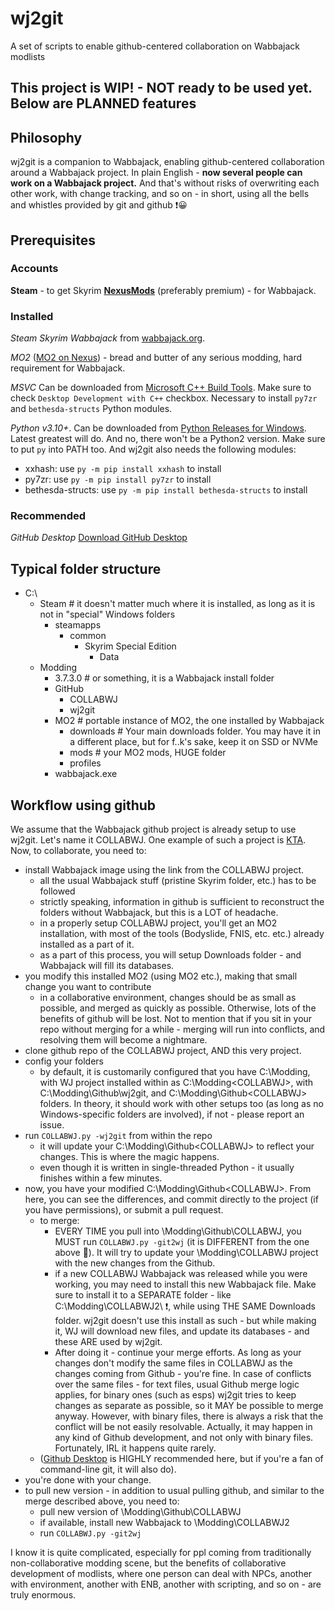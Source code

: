 # wj2git
A set of scripts to enable github-centered collaboration on Wabbajack modlists

## This project is WIP! - NOT ready to be used yet. Below are PLANNED features

## Philosophy
wj2git is a companion to Wabbajack, enabling github-centered collaboration around a Wabbajack project. In plain English - **now several people can work on a Wabbajack project.** And that's without risks of overwriting each other work, with change tracking, and so on - in short, using all the bells and whistles provided by git and github ❗😀

## Prerequisites
### Accounts
**Steam** - to get Skyrim
**[NexusMods](https://www.nexusmods.com/)** (preferably premium) - for Wabbajack.

### Installed
*Steam*
*Skyrim*
*Wabbajack* from [wabbajack.org](https://www.wabbajack.org/).

*MO2* ([MO2 on Nexus](https://www.nexusmods.com/skyrimspecialedition/mods/6194?tab=files)) - bread and butter of any serious modding, hard requirement for Wabbajack.   

*MSVC* Can be downloaded from [Microsoft C++ Build Tools](https://visualstudio.microsoft.com/visual-cpp-build-tools/). Make sure to check `Desktop Development with C++` checkbox. Necessary to install `py7zr` and `bethesda-structs` Python modules.

*Python v3.10+*. Can be downloaded from [Python Releases for Windows](https://www.python.org/downloads/windows/). Latest greatest will do. And no, there won't be a Python2 version. Make sure to put `py` into PATH too. And wj2git also needs the following modules:
- xxhash: use `py -m pip install xxhash` to install
- py7zr: use `py -m pip install py7zr` to install
- bethesda-structs: use `py -m pip install bethesda-structs` to install

### Recommended
*GitHub Desktop* [Download GitHub Desktop](https://desktop.github.com/download/)

## Typical folder structure
+ C:\
  + Steam # it doesn't matter much where it is installed, as long as it is not in "special" Windows folders
    + steamapps
      + common
        + Skyrim Special Edition
          + Data
  + Modding
    + 3.7.3.0 # or something, it is a Wabbajack install folder
    + GitHub
      + COLLABWJ
      + wj2git
    + MO2 # portable instance of MO2, the one installed by Wabbajack
      + downloads # Your main downloads folder. You may have it in a different place, but for f..k's sake, keep it on SSD or NVMe
      + mods # your MO2 mods, HUGE folder
      + profiles
    + wabbajack.exe

## Workflow using github
We assume that the Wabbajack github project is already setup to use wj2git. Let's name it COLLABWJ. One example of such a project is [KTA](https://github.com/KTAGirl/KTA). Now, to collaborate, you need to:
- install Wabbajack image using the link from the COLLABWJ project.
  + all the usual Wabbajack stuff (pristine Skyrim folder, etc.) has to be followed
  + strictly speaking, information in github is sufficient to reconstruct the folders without Wabbajack, but this is a LOT of headache.
  + in a properly setup COLLABWJ project, you'll get an MO2 installation, with most of the tools (Bodyslide, FNIS, etc. etc.) already installed as a part of it.
  + as a part of this process, you will setup Downloads folder - and Wabbajack will fill its databases.
- you modify this installed MO2 (using MO2 etc.), making that small change you want to contribute
  + in a collaborative environment, changes should be as small as possible, and merged as quickly as possible. Otherwise, lots of the benefits of github will be lost. Not to mention that if you sit in your repo without merging for a while - merging will run into conflicts, and resolving them will become a nightmare.
- clone github repo of the COLLABWJ project, AND this very project.
- config your folders
   + by default, it is customarily configured that you have C:\Modding\, with WJ project installed within as C:\Modding\<COLLABWJ>, with C:\Modding\Github\wj2git, and C:\Modding\Github\<COLLABWJ> folders. In theory, it should work with other setups too (as long as no Windows-specific folders are involved), if not - please report an issue. 
- run `COLLABWJ.py -wj2git` from within the repo
   + it will update your C:\Modding\Github\<COLLABWJ> to reflect your changes. This is where the magic happens.
   + even though it is written in single-threaded Python - it usually finishes within a few minutes. 
- now, you have your modified C:\Modding\Github\<COLLABWJ>. From here, you can see the differences, and commit directly to the project (if you have permissions), or submit a pull request.
   + to merge:
      + EVERY TIME you pull into \Modding\Github\COLLABWJ, you MUST run `COLLABWJ.py -git2wj` (it is DIFFERENT from the one above 🤯). It will try to update your \Modding\COLLABWJ project with the new changes from the Github.
      + if a new COLLABWJ Wabbajack was released while you were working, you may need to install this new Wabbajack file. Make sure to install it to a SEPARATE folder - like C:\\Modding\COLLABWJ2\ ❗, while using THE SAME Downloads folder. wj2git doesn't use this install as such - but while making it, WJ will download new files, and update its databases - and these ARE used by wj2git.
      * After doing it - continue your merge efforts. As long as your changes don't modify the same files in COLLABWJ as the changes coming from Github - you're fine. In case of conflicts over the same files - for text files, usual Github merge logic applies, for binary ones (such as esps) wj2git tries to keep changes as separate as possible, so it MAY be possible to merge anyway. However, with binary files, there is always a risk that the conflict will be not easily resolvable. Actually, it may happen in any kind of Github development, and not only with binary files. Fortunately, IRL it happens quite rarely. 
   + ([Github Desktop](https://desktop.github.com/download/) is HIGHLY recommended here, but if you're a fan of command-line git, it will also do).
- you're done with your change. 
- to pull new version - in addition to usual pulling github, and similar to the merge described above, you need to:
   + pull new version of \Modding\Github\COLLABWJ
   + if available, install new Wabbajack to \Modding\COLLABWJ2
   + run `COLLABWJ.py -git2wj`

I know it is quite complicated, especially for ppl coming from traditionally non-collaborative modding scene, but the benefits of collaborative development of modlists, where one person can deal with NPCs, another with environment, another with ENB, another with scripting, and so on - are truly enormous. 
